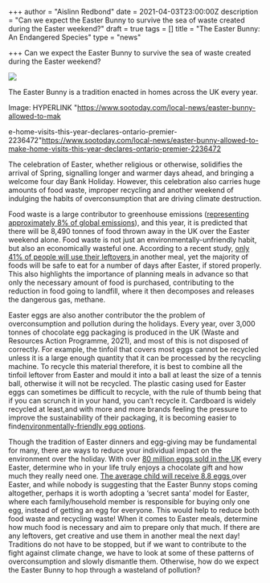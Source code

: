 +++
author = "Aislinn Redbond"
date = 2021-04-03T23:00:00Z
description = "Can we expect the Easter Bunny to survive the sea of waste created during the Easter weekend?"
draft = true
tags = []
title = "The Easter Bunny: An Endangered Species"
type = "news"

+++
Can we expect the Easter Bunny to survive the sea of waste created during the Easter weekend?

![](https://res.cloudinary.com/shrub-co-op/image/upload/v1617609303/shrubcoop.org/media/eastr_td09xv.jpg)

The Easter Bunny is a tradition enacted in homes across the UK every year.

Image: HYPERLINK "https://www.sootoday.com/local-news/easter-bunny-allowed-to-mak

e-home-visits-this-year-declares-ontario-premier-2236472"https://www.sootoday.com/local-news/easter-bunny-allowed-to-make-home-visits-this-year-declares-ontario-premier-2236472

The celebration of Easter, whether religious or otherwise, solidifies the arrival of Spring, signalling longer and warmer days ahead, and bringing a welcome four day Bank Holiday. However, this celebration also carries huge amounts of food waste, improper recycling and another weekend of indulging the habits of overconsumption that are driving climate destruction.

Food waste is a large contributor to greenhouse emissions ([representing approximately 8% of global emissions](https://www.un.org/press/en/2020/dsgsm1465.doc.htm)), and this year, it is predicted that there will be 8,490 tonnes of food thrown away in the UK over the Easter weekend alone. Food waste is not just an environmentally-unfriendly habit, but also an economically wasteful one. According to a recent study, [only 41% of people will use their leftovers ](https://resource.co/article/tesco-launches-guide-counter-8490-tonnes-easter-food-waste)in another meal, yet the majority of foods will be safe to eat for a number of days after Easter, if stored properly. This also highlights the importance of planning meals in advance so that only the necessary amount of food is purchased, contributing to the reduction in food going to landfill, where it then decomposes and releases the dangerous gas, methane.

Easter eggs are also another contributor the the problem of overconsumption and pollution during the holidays. Every year, over 3,000 tonnes of chocolate egg packaging is produced in the UK (Waste and Resources Action Programme, 2021), and most of this is not disposed of correctly. For example, the tinfoil that covers most eggs cannot be recycled unless it is a large enough quantity that it can be processed by the recycling machine. To recycle this material therefore, it is best to combine all the tinfoil leftover from Easter and mould it into a ball at least the size of a tennis ball, otherwise it will not be recycled. The plastic casing used for Easter eggs can sometimes be difficult to recycle, with the rule of thumb being that if you can scrunch it in your hand, you can’t recycle it. Cardboard is widely recycled at least,and with more and more brands feeling the pressure to improve the sustainability of their packaging, it is becoming easier to find[environmentally-friendly egg options](https://www.standard.co.uk/futurelondon/theplasticfreeproject/plastic-free-easter-eggs-buy-ethical-eco-friendly-chocolate-fairtrade-biodegradable-packaging-a4100281.html).

Though the tradition of Easter dinners and egg-giving may be fundamental for many, there are ways to reduce your individual impact on the environment over the holiday. With over [80 million eggs sold in the UK](https://www.mirror.co.uk/news/world-news/10-fascinating-easter-facts-you-14384346) every Easter, determine who in your life truly enjoys a chocolate gift and how much they really need one. [The average child will receive 8.8 eggs ](https://www.cheaperwaste.co.uk/blog/easter-waste-and-how-to-avoid-it/)over Easter, and while nobody is suggesting that the Easter Bunny stops coming altogether, perhaps it is worth adopting a ‘secret santa’ model for Easter, where each family/household member is responsible for buying only one egg, instead of getting an egg for everyone. This would help to reduce both food waste and recycling waste! When it comes to Easter meals, determine how much food is necessary and aim to prepare only that much. If there are any leftovers, get creative and use them in another meal the next day! Traditions do not have to be stopped, but if we want to contribute to the fight against climate change, we have to look at some of these patterns of overconsumption and slowly dismantle them. Otherwise, how do we expect the Easter Bunny to hop through a wasteland of pollution?